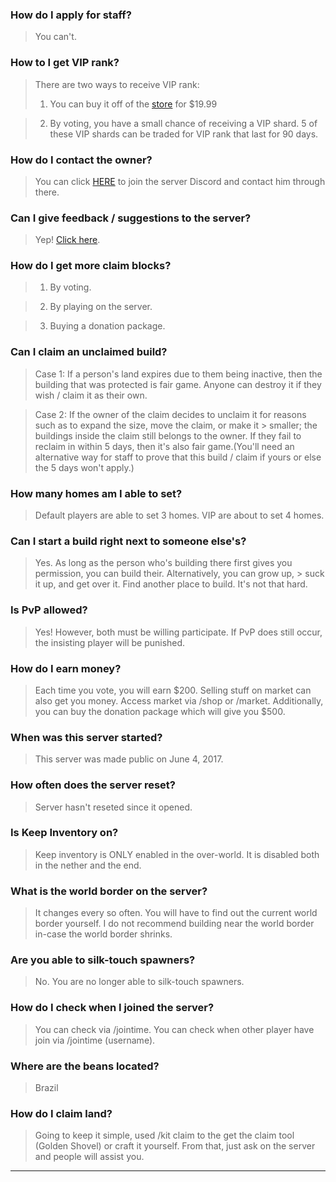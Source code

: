 ### How do I apply for staff?

> You can't.




### How to I get VIP rank?

> There are two ways to receive VIP rank: 
> 1. You can buy it off of the [store](https://cynagen.craftingstore.net) for $19.99 

> 2. By voting, you have a small chance of receiving a VIP shard. 5 of these VIP shards can be traded for VIP rank that last for 90 days.




### How do I contact the owner?

> You can click [HERE](https://discordapp.com/invite/B5JW7qp) to join the server Discord and contact him through there.




### Can I give feedback / suggestions to the server? 

> Yep! [Click here](https://github.com/Kyrobi/Cynagen/issues). 




### How do I get more claim blocks?

> 1. By voting.  

> 2. By playing on the server.   

> 3. Buying a donation package.




### Can I claim an unclaimed build?

> Case 1: If a person's land expires due to them being inactive, then the building that was protected is fair game. Anyone can destroy it if they wish / claim it as their own.

> Case 2: If the owner of the claim decides to unclaim it for reasons such as to expand the size, move the claim, or make it > smaller; the buildings inside the claim still belongs to the owner. If they fail to reclaim in within 5 days, then it's also fair game.(You'll need an alternative way for staff to prove that this build / claim if yours or else the 5 days won't apply.)




### How many homes am I able to set?

> Default players are able to set 3 homes. VIP are about to set 4 homes.




### Can I start a build right next to someone else's?

> Yes. As long as the person who's building there first gives you permission, you can build their. Alternatively, you can grow up, > suck it up, and get over it. Find another place to build. It's not that hard.




### Is PvP allowed?

> Yes! However, both must be willing participate. If PvP does still occur, the insisting player will be punished.




### How do I earn money?

> Each time you vote, you will earn $200. Selling stuff on market can also get you money. Access market via /shop or /market. Additionally, you can buy the donation package which will give you $500.




### When was this server started?

> This server was made public on June 4, 2017.




### How often does the server reset?

> Server hasn't reseted since it opened. 




### Is Keep Inventory on?

> Keep inventory is ONLY enabled in the over-world. It is disabled both in the nether and the end.




### What is the world border on the server?

> It changes every so often. You will have to find out the current world border yourself. I do not recommend building near the world border in-case the world border shrinks.




### Are you able to silk-touch spawners?

> No. You are no longer able to silk-touch spawners.




### How do I check when I joined the server?

> You can check via /jointime. You can check when other player have join via /jointime (username).




### Where are the beans located?

> Brazil




### How do I claim land?

> Going to keep it simple, used /kit claim to the get the claim tool (Golden Shovel) or craft it yourself. From that, just ask on the server and people will assist you.



***

